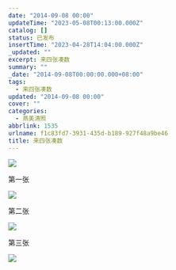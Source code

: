 ```yaml
---
date: "2014-09-08 00:00"
updateTime: "2023-05-08T00:13:00.000Z"
catalog: []
status: 已发布
insertTime: "2023-04-28T14:04:00.000Z"
_updated: ""
excerpt: 来四张凑数
summary: ""
_date: "2014-09-08T00:00:00.000+08:00"
tags:
  - 来四张凑数
updated: "2014-09-08 00:00"
cover: ""
categories:
  - 燕美清照
abbrlink: 1535
urlname: f1c83fd7-3931-435d-b189-927f48a9be46
title: 来四张凑数
---
```


![](https://image.bmqy.net/upload/FreyJtuQ7TklCbVnI_vDcA740Rdb.jpg)

第一张

![](https://image.bmqy.net/upload/FjiCZpPIYg-fL5AkDRC6oxPnB23j.jpg)

第二张

![](https://image.bmqy.net/upload/FuHz4ZZh-aFR9LC5Qn0WfxtuPs6n.jpg)

第三张

![](https://image.bmqy.net/upload/Fncbcl4ZTC9IU_RSm4SAHirLBG6v.jpg)
